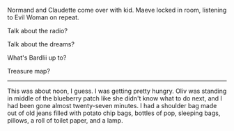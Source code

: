 Normand and Claudette come over with kid. Maeve locked in room, listening to Evil Woman on repeat.

Talk about the radio?

Talk about the dreams?

What's Bardlii up to?

Treasure map?

---

This was about noon, I guess. I was getting pretty hungry. Oliv was standing in middle of the blueberry patch like she didn't know what to do next, and I had been gone almost twenty-seven minutes. I had a shoulder bag made out of old jeans filled with potato chip bags, bottles of pop, sleeping bags, pillows, a roll of toilet paper, and a lamp.
